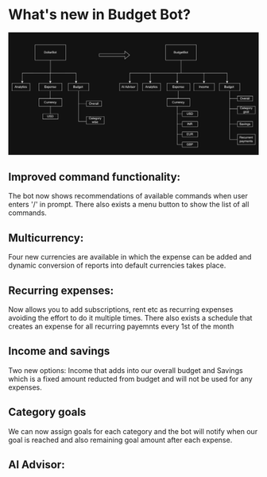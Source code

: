 # What's new in Budget Bot?

![alt text](https://github.com/deepr41/budget_bot/blob/main/docs/Enhancements.png)

## Improved command functionality:

The bot now shows recommendations of available commands when user enters '/' in prompt. There also exists a menu button to show the list of all commands.

## Multicurrency:

Four new currencies are available in which the expense can be added and dynamic conversion of reports into default currencies takes place.

## Recurring expenses:

Now allows you to add subscriptions, rent etc as recurring expenses avoiding the effort to do it multiple times. There also exists a schedule that creates an expense for all recurring payemnts every 1st of the month

## Income and savings

Two new options: Income that adds into our overall budget and Savings which is a fixed amount reducted from budget and will not be used for any expenses.

## Category goals

We can now assign goals for each category and the bot will notify when our goal is reached and also remaining goal amount after each expense.

## AI Advisor:


